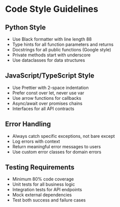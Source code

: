 # Code Style Guidelines

## Python Style
- Use Black formatter with line length 88
- Type hints for all function parameters and returns
- Docstrings for all public functions (Google style)
- Private methods start with underscore
- Use dataclasses for data structures

## JavaScript/TypeScript Style
- Use Prettier with 2-space indentation
- Prefer const over let, never use var
- Use arrow functions for callbacks
- Async/await over promises chains
- Interfaces for all API contracts

## Error Handling
- Always catch specific exceptions, not bare except
- Log errors with context
- Return meaningful error messages to users
- Use custom error classes for domain errors

## Testing Requirements
- Minimum 80% code coverage
- Unit tests for all business logic
- Integration tests for API endpoints
- Mock external dependencies
- Test both success and failure cases